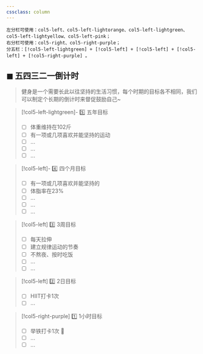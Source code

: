 ```yaml
---
cssclass: column
---
```


```
左分栏可使用：col5-left、col5-left-lightorange、col5-left-lightgreen、col5-left-lightyellow、col5-left-pink；
右分栏可使用：col5-right、col5-right-purple；
分五栏：[!col5-left-lightgreen] + [!col5-left] + [!col5-left] + [!col5-left] + [!col5-right-purple] 。
```
## ◼  五四三二一倒计时
> 健身是一个需要长此以往坚持的生活习惯，每个时期的目标各不相同，我们可以制定个长期的倒计时来督促鼓励自己~

> [!col5-left-lightgreen]-  5️⃣ 五年目标
> - [ ] 体重维持在102斤
> - [ ] 有一项或几项喜欢并能坚持的运动
> - [ ] ...
> - [ ] ...
> - [ ] ...

> [!col5-left]- 4️⃣ 四个月目标
> - [ ] 有一项或几项喜欢并能坚持的
> - [ ] 体脂率在23%
> - [ ] ...
> - [ ] ...
> - [ ] ...

> [!col5-left] 3️⃣ 3周目标
> - [ ] 每天拉伸
> - [ ] 建立规律运动的节奏
> - [ ] 不熬夜、按时吃饭
> - [ ] ...
> - [ ] ...

> [!col5-left] 2️⃣ 2日目标
> - [ ] HIIT打卡1次
> - [ ] ...

> [!col5-right-purple] 1️⃣ 1小时目标
> - [ ] 举铁打卡1次 💪 
> - [ ] ...
> - [ ] ...
